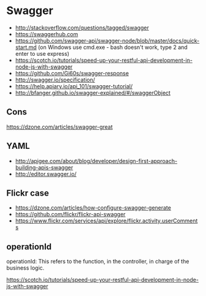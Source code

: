 # Swagger

- http://stackoverflow.com/questions/tagged/swagger
- https://swaggerhub.com
- https://github.com/swagger-api/swagger-node/blob/master/docs/quick-start.md (on Windows use cmd.exe - bash doesn't work, type 2 and enter to use express)
- https://scotch.io/tutorials/speed-up-your-restful-api-development-in-node-js-with-swagger
- https://github.com/Gi60s/swagger-response
- http://swagger.io/specification/
- https://help.apiary.io/api_101/swagger-tutorial/
- http://bfanger.github.io/swagger-explained/#/swaggerObject

## Cons

https://dzone.com/articles/swagger-great

## YAML

- http://apigee.com/about/blog/developer/design-first-approach-building-apis-swagger
- http://editor.swagger.io/

## Flickr case

- https://dzone.com/articles/how-configure-swagger-generate
- https://github.com/flickr/flickr-api-swagger
- https://www.flickr.com/services/api/explore/flickr.activity.userComments

## operationId

operationId: This refers to the function, in the controller, in charge of the business logic.

https://scotch.io/tutorials/speed-up-your-restful-api-development-in-node-js-with-swagger
